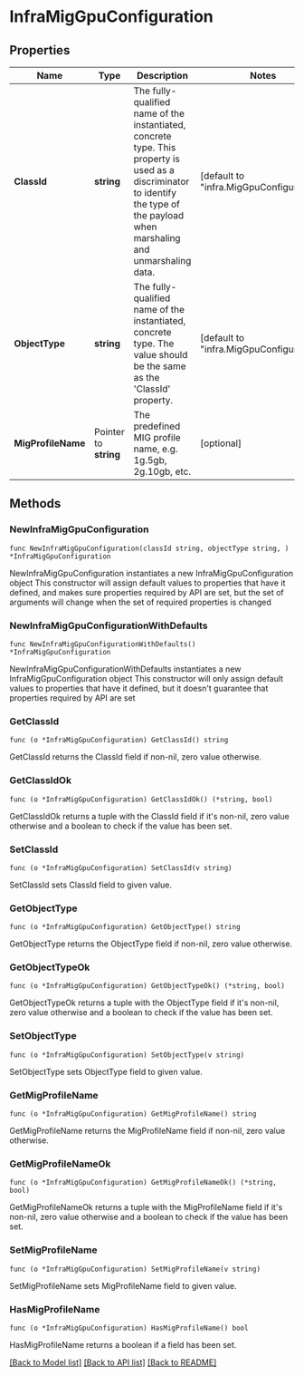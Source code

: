 # InfraMigGpuConfiguration

## Properties

Name | Type | Description | Notes
------------ | ------------- | ------------- | -------------
**ClassId** | **string** | The fully-qualified name of the instantiated, concrete type. This property is used as a discriminator to identify the type of the payload when marshaling and unmarshaling data. | [default to "infra.MigGpuConfiguration"]
**ObjectType** | **string** | The fully-qualified name of the instantiated, concrete type. The value should be the same as the &#39;ClassId&#39; property. | [default to "infra.MigGpuConfiguration"]
**MigProfileName** | Pointer to **string** | The predefined MIG profile name, e.g. 1g.5gb, 2g.10gb, etc. | [optional] 

## Methods

### NewInfraMigGpuConfiguration

`func NewInfraMigGpuConfiguration(classId string, objectType string, ) *InfraMigGpuConfiguration`

NewInfraMigGpuConfiguration instantiates a new InfraMigGpuConfiguration object
This constructor will assign default values to properties that have it defined,
and makes sure properties required by API are set, but the set of arguments
will change when the set of required properties is changed

### NewInfraMigGpuConfigurationWithDefaults

`func NewInfraMigGpuConfigurationWithDefaults() *InfraMigGpuConfiguration`

NewInfraMigGpuConfigurationWithDefaults instantiates a new InfraMigGpuConfiguration object
This constructor will only assign default values to properties that have it defined,
but it doesn't guarantee that properties required by API are set

### GetClassId

`func (o *InfraMigGpuConfiguration) GetClassId() string`

GetClassId returns the ClassId field if non-nil, zero value otherwise.

### GetClassIdOk

`func (o *InfraMigGpuConfiguration) GetClassIdOk() (*string, bool)`

GetClassIdOk returns a tuple with the ClassId field if it's non-nil, zero value otherwise
and a boolean to check if the value has been set.

### SetClassId

`func (o *InfraMigGpuConfiguration) SetClassId(v string)`

SetClassId sets ClassId field to given value.


### GetObjectType

`func (o *InfraMigGpuConfiguration) GetObjectType() string`

GetObjectType returns the ObjectType field if non-nil, zero value otherwise.

### GetObjectTypeOk

`func (o *InfraMigGpuConfiguration) GetObjectTypeOk() (*string, bool)`

GetObjectTypeOk returns a tuple with the ObjectType field if it's non-nil, zero value otherwise
and a boolean to check if the value has been set.

### SetObjectType

`func (o *InfraMigGpuConfiguration) SetObjectType(v string)`

SetObjectType sets ObjectType field to given value.


### GetMigProfileName

`func (o *InfraMigGpuConfiguration) GetMigProfileName() string`

GetMigProfileName returns the MigProfileName field if non-nil, zero value otherwise.

### GetMigProfileNameOk

`func (o *InfraMigGpuConfiguration) GetMigProfileNameOk() (*string, bool)`

GetMigProfileNameOk returns a tuple with the MigProfileName field if it's non-nil, zero value otherwise
and a boolean to check if the value has been set.

### SetMigProfileName

`func (o *InfraMigGpuConfiguration) SetMigProfileName(v string)`

SetMigProfileName sets MigProfileName field to given value.

### HasMigProfileName

`func (o *InfraMigGpuConfiguration) HasMigProfileName() bool`

HasMigProfileName returns a boolean if a field has been set.


[[Back to Model list]](../README.md#documentation-for-models) [[Back to API list]](../README.md#documentation-for-api-endpoints) [[Back to README]](../README.md)


